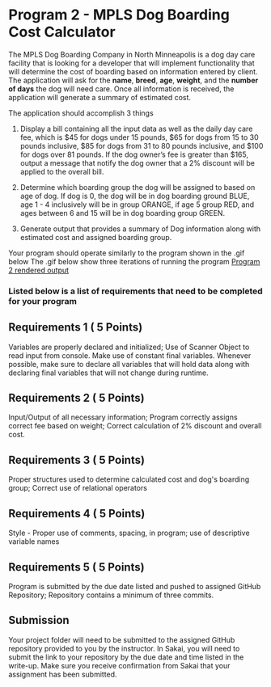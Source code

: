 #  Program 2 - MPLS Dog Boarding Cost Calculator

The MPLS Dog Boarding Company in North Minneapolis is a dog day care facility that is looking for a developer that will implement functionality that will determine the cost of boarding based on information entered by client. The application will ask for the **name**, **breed**, **age**, **weight**, and the **number of days** the dog will need care.  Once all information is received, the application will generate a summary of estimated cost.

The application should accomplish 3 things

1. Display a bill containing all the input data as well as the daily day care fee, which is $45 for dogs under 15 pounds, $65 for dogs from 15 to 30 pounds inclusive, $85 for dogs from 31 to 80 pounds inclusive, and $100 for dogs over 81 pounds. If the dog owner’s fee is greater than $165, output a message that notify the dog owner that a 2% discount will be applied to the overall bill.

2. Determine which boarding group the dog will be assigned to based on age of dog.  If dog is 0, the dog will be in dog boarding ground BLUE, age 1 - 4 inclusively will be in group ORANGE, if age 5 group RED, and ages between 6 and 15 will be in dog boarding group GREEN.  

3. Generate output that provides a summary of Dog information along with estimated cost and assigned boarding group.

Your program should operate similarly to the program shown in the .gif below
The .gif below show three iterations of running the program
[Program 2 rendered output](https://instructorc.github.io/site/slides/java/images/intro/program_two.gif)


### Listed below is a list of requirements that need to be completed for your program
## Requirements 1 ( 5 Points)
Variables are properly declared and initialized; Use of Scanner Object to read input from console. Make use of constant final variables. Whenever possible, make sure to declare all variables that will hold data along with declaring final variables that will not change during runtime.

## Requirements 2 ( 5 Points)
Input/Output of all necessary information; Program correctly assigns correct fee based on weight; Correct calculation of 2% discount and overall cost.

## Requirements 3 ( 5 Points)
Proper structures used to determine calculated cost and dog's boarding group; Correct use of relational operators 

## Requirements 4 ( 5 Points)
Style - Proper use of comments, spacing, in program; use of descriptive variable names

## Requirements 5 ( 5 Points)
Program is submitted by the due date listed and pushed to assigned GitHub Repository; Repository contains a minimum of three commits.

## Submission
Your project folder will need to be submitted to the assigned GitHub repository provided to you by the instructor.  In Sakai, you will need to submit the link to your repository by the due date and time listed in the write-up. Make sure you receive confirmation from Sakai that your assignment has been submitted.

